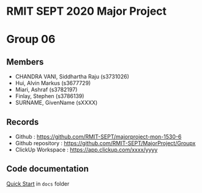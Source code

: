 # RMIT SEPT 2020 Major Project

# Group 06

## Members
* CHANDRA VANI, Siddhartha Raju (s3731026)
* Hui, Alvin Markus (s3677729)
* Miari, Ashraf (s3782197)
* Finlay, Stephen (s3786139)
* SURNAME, GivenName (sXXXX)

## Records

* Github : https://github.com/RMIT-SEPT/majorproject-mon-1530-6
* Github repository : https://github.com/RMIT-SEPT/MajorProject/Groupx
* ClickUp Workspace : https://app.clickup.com/xxxx/yyyy


## Code documentation

[Quick Start](/docs/README.md) in `docs` folder
